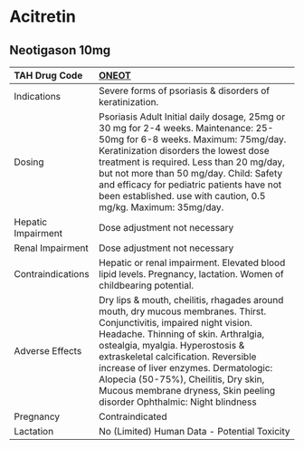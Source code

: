 # Acitretin

## Neotigason 10mg

| TAH Drug Code      | [ONEOT](https://www.tahsda.org.tw/drugs/hissearch.php?drug_code=ONEOT)                                                                                                                                                                                                                                                                                                                                  |
|:-------------------|:--------------------------------------------------------------------------------------------------------------------------------------------------------------------------------------------------------------------------------------------------------------------------------------------------------------------------------------------------------------------------------------------------------|
| Indications        | Severe forms of psoriasis & disorders of keratinization.                                                                                                                                                                                                                                                                                                                                                |
| Dosing             | Psoriasis Adult Initial daily dosage, 25mg or 30 mg for 2-4 weeks. Maintenance: 25-50mg for 6-8 weeks. Maximum: 75mg/day. Keratinization disorders the lowest dose treatment is required. Less than 20 mg/day, but not more than 50 mg/day. Child: Safety and efficacy for pediatric patients have not been established. use with caution, 0.5 mg/kg. Maximum: 35mg/day.                                |
| Hepatic Impairment | Dose adjustment not necessary                                                                                                                                                                                                                                                                                                                                                                           |
| Renal Impairment   | Dose adjustment not necessary                                                                                                                                                                                                                                                                                                                                                                           |
| Contraindications  | Hepatic or renal impairment. Elevated blood lipid levels. Pregnancy, lactation. Women of childbearing potential.                                                                                                                                                                                                                                                                                        |
| Adverse Effects    | Dry lips & mouth, cheilitis, rhagades around mouth, dry mucous membranes. Thirst. Conjunctivitis, impaired night vision. Headache. Thinning of skin. Arthralgia, ostealgia, myalgia. Hyperostosis & extraskeletal calcification. Reversible increase of liver enzymes. Dermatologic: Alopecia (50-75%), Cheilitis, Dry skin, Mucous membrane dryness, Skin peeling disorder Ophthalmic: Night blindness |
| Pregnancy          | Contraindicated                                                                                                                                                                                                                                                                                                                                                                                         |
| Lactation          | No (Limited) Human Data - Potential Toxicity                                                                                                                                                                                                                                                                                                                                                            |

